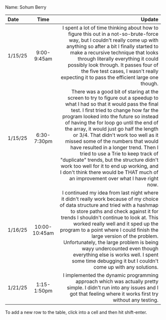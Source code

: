 Name: Sohum Berry

| Date    |     Time      |                                                                                                                                                                                                                                                                                                                                                                                                                                                                                                                                                                                                                                         Update |
|:--------|:-------------:|-----------------------------------------------------------------------------------------------------------------------------------------------------------------------------------------------------------------------------------------------------------------------------------------------------------------------------------------------------------------------------------------------------------------------------------------------------------------------------------------------------------------------------------------------------------------------------------------------------------------------------------------------:|
| 1/15/25 |  9:00-9:45am  |                                                                                                                                                                                                                                                        I spent a lot of time thinking about how to figure this out in a not-so-brute-force way, but I couldn't really come up with anything so after a bit I finally started to make a recursive technique that looks through literally everything it could possibly look through. It passes four of the five test cases, I wasn't really expecting it to pass the efficient large one though. |
| 1/15/25 |  6:30-7:30pm  | There was a good bit of staring at the screen to try to figure out a speedup to what I had so that it would pass the final test. I first tried to change how far the program looked into the future so instead of having the for loop go until the end of the array, it would just go half the length or 3/4. That didn't work too well as it missed some of the numbers that would have resulted in a longer trend. Then I tried to use a Trie to keep track of "duplicate" trends, but the structure didn't work too well for it to end up working, and I don't think there would be THAT much of an improvement over what I have right now. |
| 1/16/25 | 10:00-10:45am |                                                                                                                          I continued my idea from last night where it didn't really work because of my choice of data structure and tried with a hashmap to store paths and check against it for trends I shouldn't continue to look at. This worked really well and it sped up the program to a point where I could finish the large version of the problem. Unfortunately, the large problem is being wayy undercounted even though everything else is works well. I spent some time debugging it but I couldn't come up with any solutions. |
| 1/21/25 |  1:15-1:50pm  |                                                                                                                                                                                                                                                                                                                                                                                                                                                             I implemented the dynamic programming approach which was actually pretty simple. I didn't run into any issues and I got that feeling where it works first try without any testing. |


To add a new row to the table, click into a cell and then hit shift-enter.